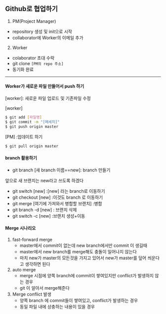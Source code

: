 ## Github로 협업하기

1. PM(Project Manager)

- repository 생성 및 init으로 시작
- collaborator에 Worker의 이메일 추가





2. Worker

* colaborator 초대 수락
* git clone `[PM의 repo 주소]`
* 동기화 완료

-----------------------------------

#### Worker가 새로운 파일 만들어서 push 하기

[worker]: 새로운 파일 업로드 및 기존파일 수정

 [worker]

```bash
$ git add [파일명]
$ git commit -m "[메세지]"
$ git push origin master

```

[PM] :업데이트 하기

```bash
$ git pull origin master
```



#### branch 활용하기

* git branch [새 branch 이름==new]: branch 만들기

앞으로 새 브랜치는 new라고 쓰도록 하겠다

* git switch [new] :[new] 라는 branch로 이동하기
* git checkout [new] :이것도 branch 로 이동하기
* git merge [여기에 가져와서 병합할 브랜치] :병합
* git branch -d [new] : 브랜치 삭제
* git switch -c [new] :브랜치 생성+이동





#### Merge 시나리오

1. fast-forward merge
   - master에서 commit이 없는데 new branch에서만 commit 이 생길때
   - master에서 new branch를 merge해도 충돌이 일어나지 않는다
   - 마치 new가 master의 모든것을 가지고 있어서 new가 master를 덮어 씌운다고 생각하면 된다
2. auto merge
   - merge 시점에 양쪽 branch에 commit이 쌓여있지만 conflict가 발생하지 않는 경우
   - git 이 알아서 merge해준다
3. Merge conflict 발생
   - 양쪽 branch 에 commit들이 쌓여있고, conflict가 발생하는 경우
   - 동일 파일 내에 상충하는 내용이 있을 경우

